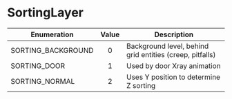 # SortingLayer

|Enumeration|Value|Description|
|-----------|:---:|-----------|
|SORTING_BACKGROUND|0|Background level, behind grid entities (creep, pitfalls)|
|SORTING_DOOR|1|Used by door Xray animation|
|SORTING_NORMAL|2|Uses Y position to determine Z sorting|
